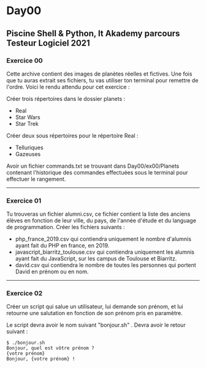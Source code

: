 # Day00

Piscine Shell &amp; Python, It Akademy parcours Testeur Logiciel 2021
---

### Exercice 00

Cette archive contient des images de planètes réelles et fictives. Une fois que tu auras extrait ses fichiers, tu vas utiliser ton terminal pour remettre de l'ordre.
Voici le rendu attendu pour cet exercice : 

Créer trois répertoires dans le dossier planets : 
  * Real
  * Star Wars  
  * Star Trek
 
Créer deux sous répertoires pour le répertoire Real :
  * Telluriques 
  * Gazeuses

Avoir un fichier commands.txt se trouvant dans Day00/ex00/Planets contenant l'historique des commandes effectuées sous le terminal pour effectuer le rangement.

---

### Exercice 01 

Tu trouveras un fichier alumni.csv, ce fichier contient la liste des anciens élèves en fonction de leur ville, du pays, de l'année d'étude et du language de programmation.
  Créer les fichiers suivants :
   * php_france_2019.csv qui contiendra uniquement le nombre d'alumnis ayant fait du PHP en france, en 2019.
   * javascript_biarritz_toulouse.csv qui contiendra uniquement les alumnis ayant fait du JavaScript, sur les campus de Toulouse et Biarritz.
   * david.csv qui contiendra le nombre de toutes les personnes qui portent David en prénom ou en nom.

---

### Exercice 02

Créer un script qui salue un utilisateur, lui demande son prénom, et lui retourne une salutation en fonction de son prénom pris en paramètre. 

Le script devra avoir le nom suivant "bonjour.sh" .
Devra avoir le retour suivant : 

```
$ ./bonjour.sh 
Bonjour, quel est vôtre prénom ? 
{votre prénom}
Bonjour, {votre prénom} !
```
